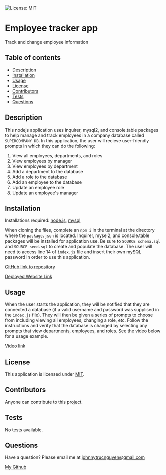 ![License: MIT](https://img.shields.io/badge/License-MIT-yellow.svg)
# Employee tracker app
Track and change employee information

## Table of contents
* [Description](#description)
* [Installation](#installation)
* [Usage](#usage)
* [License](#license)
* [Contributors](#contributors)
* [Tests](#tests)
* [Questions](#questions)

## Description

This nodejs application uses inquirer, mysql2, and console.table packages to help manage and track employees in a company database called ```SUPERCOMPANY_DB```.  In this application, the user will recieve user-friendly prompts in which they can do the following:

<ol>
<li>View all employees, departments, and roles</li>
<li>View employees by manager</li>
<li>View employees by department</li>
<li>Add a department to the database</li>
<li>Add a role to the database</li>
<li>Add an employee to the database</li>
<li>Update an employee role</li>
<li>Update an employee's manager</li>
</ol>

## Installation

Installations required: [node.js](https://nodejs.org/en/), [mysql](https://www.mysql.com/)

When cloning the files, complete an <code>npm i</code> in the terminal at the directory where the ```package.json``` is located.  Inquirer, mysel2, and console.table packages will be installed for application use.  Be sure to ```SOURCE schema.sql``` and ```SOURCE seed.sql``` to create and populate the database. The user will need to access line 14 of ```index.js``` file and insert their own mySQL password in order to use this application.

[GitHub link to repository](https://github.com/NguyenJohnnyT/Note_Taker)

[Deployed Website Link](https://radiant-atoll-78940.herokuapp.com/)

## Usage

When the user starts the application, they will be notified that they are connected a database (if a valid username and password was supplised in the ```index.js``` file).  They will then be given a series of prompts to choose from including viewing all employees, changing a role, etc.  Follow the instructions and verify that the database is changed by selecting any prompts that view departments, employees, and roles.  See the video below for a usage example.

[Video link](https://streamable.com/l4ww8t)

## License

This application is licensed under [MIT]((https://opensource.org/licenses/MIT)).

## Contributors

Anyone can contribute to this project.

## Tests

No tests available.

## Questions
Have a question? Please email me at johnnytrucnguyen@gmail.com

[My Github](https://www.github.com/nguyenjohnnyt)
